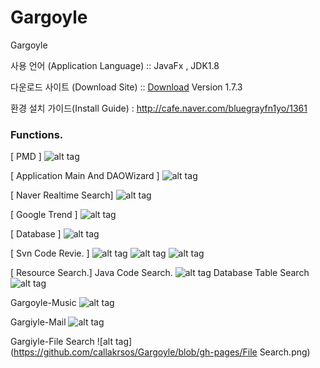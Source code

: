 # Gargoyle
Gargoyle


사용 언어 (Application Language) :: JavaFx , JDK1.8


다운로드 사이트 (Download Site) ::  [Download](https://github.com/callakrsos/Gargoyle/releases/download/PreGargoyle-v1.7.3/Gargoyle-1.7.3.exe) Version 1.7.3
              

환경 설치 가이드(Install Guide) :  http://cafe.naver.com/bluegrayfn1yo/1361



### Functions.

[ PMD ]
![alt tag](https://cloud.githubusercontent.com/assets/5085283/20559821/b6803c98-b1b9-11e6-93c2-1e88c11f081c.png)

[ Application Main And DAOWizard ]
![alt tag](http://downloads-kyj.cloudsc.kr/images/Gargoyle/MainBoard.png)

[ Naver Realtime Search]
![alt tag](https://cloud.githubusercontent.com/assets/5085283/20559820/b67e0a18-b1b9-11e6-9a07-a309f81e04ab.png)


[ Google Trend ]
![alt tag](https://cloud.githubusercontent.com/assets/5085283/20559822/b6a0a28a-b1b9-11e6-8a4e-7618e899f4aa.png)

[ Database ]
![alt tag](https://cloud.githubusercontent.com/assets/5085283/20559823/b6a788f2-b1b9-11e6-99c8-169f7b2a47bc.png)


[ Svn Code Revie.  ] 
![alt tag](https://cloud.githubusercontent.com/assets/5085283/20559988/85983594-b1ba-11e6-91e8-2a714674ba6a.png)
![alt tag](https://cloud.githubusercontent.com/assets/5085283/20559992/85de2036-b1ba-11e6-9932-3e8e42d85213.png)
![alt tag](https://cloud.githubusercontent.com/assets/5085283/20559993/85e1d636-b1ba-11e6-9036-3b2886c3fa8f.png)


[ Resource Search.]
Java Code Search.
![alt tag](https://cloud.githubusercontent.com/assets/5085283/20559990/85d569e6-b1ba-11e6-8a2f-603400a9a367.png)
Database Table Search
![alt tag](https://cloud.githubusercontent.com/assets/5085283/20559991/85dbb940-b1ba-11e6-9536-64a6d80bbead.png)

Gargoyle-Music
![alt tag](https://github.com/callakrsos/Gargoyle/blob/gh-pages/Music.png)

Gargiyle-Mail
![alt tag](https://github.com/callakrsos/Gargoyle/blob/gh-pages/Mail.png)

Gargiyle-File Search
![alt tag](https://github.com/callakrsos/Gargoyle/blob/gh-pages/File Search.png)
